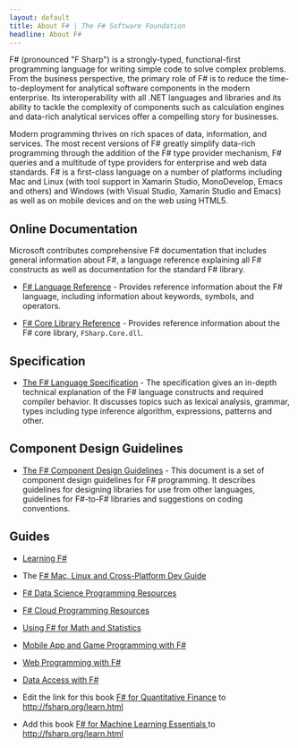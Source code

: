 ```yaml
---
layout: default
title: About F# | The F# Software Foundation
headline: About F#
---
```


F# (pronounced "F Sharp") is a strongly-typed, functional-first programming language for writing 
simple code to solve complex problems. From the business perspective, the primary 
role of F# is to reduce the time-to-deployment for analytical software components 
in the modern enterprise. Its interoperability with all .NET languages and libraries 
and its ability to tackle the complexity of components such as calculation engines 
and data-rich analytical services offer a compelling story for businesses. 

Modern programming thrives on rich spaces of data, information, and services. The 
most recent versions of F# greatly simplify data-rich programming 
through the addition of the F# type provider mechanism, F# queries 
and a multitude of type providers for enterprise and web data standards. 
F# is a first-class language on a number of platforms including
Mac and Linux (with tool support in Xamarin Studio, MonoDevelop, Emacs and others) and Windows (with
Visual Studio, Xamarin Studio and Emacs) as well as on mobile devices and on the web using HTML5.

<h2 id="documentation" class="anchor">Online Documentation</h2>

Microsoft contributes comprehensive F# documentation that includes general information 
about F#, a language reference explaining all F# constructs as well as documentation for 
the standard F# library.

 * [F# Language Reference](http://msdn.microsoft.com/en-us/library/dd233181.aspx) - 
   Provides reference information about the F# language, including information about keywords, symbols, and operators.

 * [F# Core Library Reference](http://msdn.microsoft.com/en-us/library/ee353567.aspx) - 
   Provides reference information about the F# core library, `FSharp.Core.dll`.


## Specification

 * [The F# Language Specification](/specs/language-spec) - The specification gives an in-depth 
   technical explanation of the F# language constructs and required compiler behavior. 
   It discusses topics such as lexical analysis, grammar, types including type inference 
   algorithm, expressions, patterns and other.

## Component Design Guidelines

 * [The F# Component Design Guidelines](/specs/component-design-guidelines) - This document is a set of component 
   design guidelines for F# programming. It describes guidelines for designing libraries 
   for use from other languages, guidelines for F#-to-F# libraries and suggestions on 
   coding conventions.
 
## Guides

 * [Learning F#](/about/learning.html)

 * The [F# Mac, Linux and Cross-Platform Dev Guide](/guides/mac-linux-cross-platform)

 * [F# Data Science Programming Resources](/guides/data-science)

 * [F# Cloud Programming Resources](/guides/cloud)

 * [Using F# for Math and Statistics](/guides/math-and-statistics)
 
 * [Mobile App and Game Programming with F#](/guides/apps-and-games)

 * [Web Programming with F#](/guides/web)

 * [Data Access with F#](/guides/data-access)
 
 * Edit the link for this book [F# for Quantitative Finance](https://www.packtpub.com/big-data-and-business-intelligence/f-quantitative-finance) to http://fsharp.org/learn.html
 
 * Add this book [F# for Machine Learning Essentials ](https://www.packtpub.com/big-data-and-business-intelligence/f-machine-learning) to http://fsharp.org/learn.html
 
 
 


